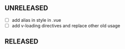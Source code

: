 ## UNRELEASED

- [ ] add alias in style in .vue
- [ ] add v-loading directives and replace other old usage

## RELEASED